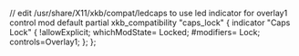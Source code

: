 // edit  /usr/share/X11/xkb/compat/ledcaps to use led indicator for overlay1 control mod
default partial xkb_compatibility "caps_lock" {
    indicator "Caps Lock" {
	!allowExplicit;
	whichModState= Locked;
	#modifiers= Lock;
	controls=Overlay1;
    };
};
